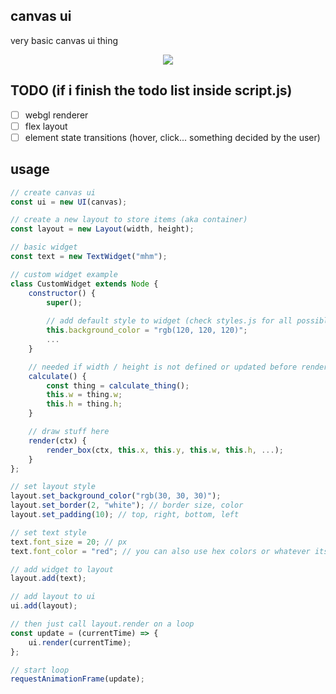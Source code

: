 ## canvas ui
very basic canvas ui thing

<p align="center">
  <img src="https://github.com/mezleca/canvas-ui/blob/main/static/showcase.png">
</p>

## TODO (if i finish the todo list inside script.js)
- [ ] webgl renderer
- [ ] flex layout
- [ ] element state transitions (hover, click... something decided by the user)

## usage
```js
// create canvas ui
const ui = new UI(canvas);

// create a new layout to store items (aka container)
const layout = new Layout(width, height);

// basic widget
const text = new TextWidget("mhm");

// custom widget example
class CustomWidget extends Node {
    constructor() {
        super();
        
        // add default style to widget (check styles.js for all possible values)
        this.background_color = "rgb(120, 120, 120)";
        ...
    }

    // needed if width / height is not defined or updated before render
    calculate() {
        const thing = calculate_thing();
        this.w = thing.w;
        this.h = thing.h;
    }

    // draw stuff here
    render(ctx) {
        render_box(ctx, this.x, this.y, this.w, this.h, ...);
    }
};

// set layout style
layout.set_background_color("rgb(30, 30, 30)");
layout.set_border(2, "white"); // border size, color
layout.set_padding(10); // top, right, bottom, left

// set text style
text.font_size = 20; // px
text.font_color = "red"; // you can also use hex colors or whatever its called and rgb

// add widget to layout 
layout.add(text);

// add layout to ui
ui.add(layout);

// then just call layout.render on a loop
const update = (currentTime) => {
    ui.render(currentTime);
};

// start loop
requestAnimationFrame(update);
```